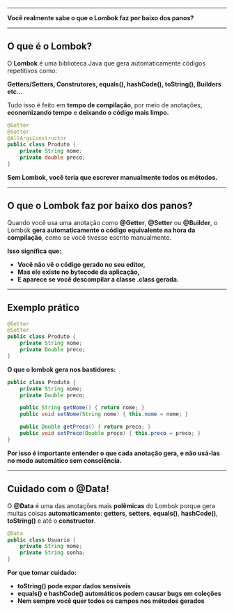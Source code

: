 
-----


**Você realmente sabe o que o Lombok faz por baixo dos panos?**

-----


## O que é o Lombok?

O **Lombok** é uma biblioteca Java que gera automaticamente códigos repetitivos como:

**Getters/Setters, Construtores, equals(), hashCode(), toString(), Builders etc...**

Tudo isso é feito em **tempo de compilação**, por meio de anotações, **economizando tempo** e **deixando o código mais limpo.**

```java
@Getter
@Setter
@AllArgsConstructor
public class Produto {
    private String nome;
    private double preco;
}
```

**Sem Lombok, você teria que escrever manualmente todos os métodos.**

-----


## O que o Lombok faz por baixo dos panos?

Quando você usa uma anotação como **@Getter**, **@Setter** ou **@Builder**, o Lombok **gera automaticamente o código equivalente na hora da compilação**, como se você tivesse escrito manualmente.

**Isso significa que:**

  * **Você não vê o código gerado no seu editor,**
  * **Mas ele existe no bytecode da aplicação,**
  * **E aparece se você descompilar a classe .class gerada.**

-----


## Exemplo prático

```java
@Getter
@Setter
public class Produto {
    private String nome;
    private Double preco;
}
```

**O que o lombok gera nos bastidores:**

```java
public class Produto {
    private String nome;
    private Double preco;

    public String getNome() { return nome; }
    public void setNome(String nome) { this.nome = nome; }

    public Double getPreco() { return preco; }
    public void setPreco(Double preco) { this.preco = preco; }
}
```

**Por isso é importante entender o que cada anotação gera, e não usá-las no modo automático sem consciência.**

-----


## Cuidado com o @Data\!

O **@Data** é uma das anotações mais **polêmicas** do Lombok porque gera muitas coisas **automaticamente**: **getters**, **setters**, **equals()**, **hashCode()**, **toString()** e até o **constructor**.

```java
@Data
public class Usuario {
    private String nome;
    private String senha;
}
```

**Por que tomar cuidado:**

  * **toString() pode expor dados sensíveis**
  * **equals() e hashCode() automáticos podem causar bugs em coleções**
  * **Nem sempre você quer todos os campos nos métodos gerados**